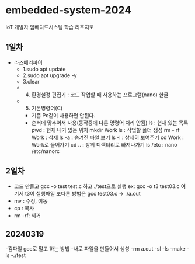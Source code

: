 # embedded-system-2024
IoT 개발자 임베디드시스템 학습 리포지토

## 1일차
- 라즈베리파이
	- 1.sudo apt update
	- 2.sudo apt upgrade -y
	- 3.clear
	- 4. 환경설정
	편집기 : 코드 작업할 때 사용하는 프로그램(nano)
	한글
	- 5. 기본명령어(C)
		- 기존 Pc같이 사용하면 안된다.
		- 순서에 맞추어서 사용(동작중에 다른 명령어 처리 안됨)
    ls : 현재 있는 목록
    pwd : 현재 내가 있는 위치
    mkdir Work
    ls
     : 작업할 폴더 생성
    rm - rf Work
    : 삭제
    ls -a
    : 숨겨진 파일 보기
    ls -l
    : 상세히 보여주기
    cd Work
    : Work로 들어가기
    cd ..
    : 상위 디렉터리로 빠져나가기
    ls /etc
    :
    nano /etc/nanorc

## 2일차
  - 코드 만들고 gcc -o test test.c 하고 ./test으로 실행 
  ex: gcc -o t3 test03.c 여기서 t3이 실행파일
  또다른 방법은 gcc test03.c -> ./a.out
  - mv : 수정, 이동
  - cp : 복사
  - rm -rf: 제거



## 20240319
  -컴파일 gcc로 말고 하는 방법
    -새로 파일을 만들어서 생성
    -rm a.out
    -sl
    -ls
    -make
    -ls
    -./test

  